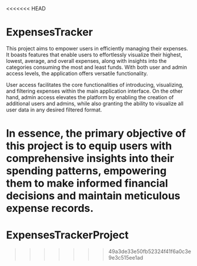 <<<<<<< HEAD
# ExpensesTracker
This project aims to empower users in efficiently managing their expenses. It boasts features that enable users to effortlessly visualize their highest, lowest, average, and overall expenses, along with insights into the categories consuming the most and least funds. With both user and admin access levels, the application offers versatile functionality.

User access facilitates the core functionalities of introducing, visualizing, and filtering expenses within the main application interface. On the other hand, admin access elevates the platform by enabling the creation of additional users and admins, while also granting the ability to visualize all user data in any desired filtered format.

In essence, the primary objective of this project is to equip users with comprehensive insights into their spending patterns, empowering them to make informed financial decisions and maintain meticulous expense records.
=======
# ExpensesTrackerProject
>>>>>>> 49a3de33e50fb52324f41f6a0c3e9e3c515ee1ad
